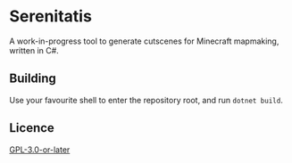 # Serenitatis

A work-in-progress tool to generate cutscenes for Minecraft mapmaking, written in C#.

## Building

Use your favourite shell to enter the repository root, and run `dotnet build`.

## Licence

[GPL-3.0-or-later](COPYING)
